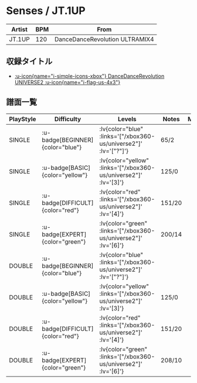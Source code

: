 # Senses / JT.1UP

|Artist|BPM|From|
|------|---|----|
|JT.1UP|120|DanceDanceRevolution ULTRAMIX4|

## 収録タイトル

- [ :u-icon{name="i-simple-icons-xbox"} DanceDanceRevolution UNIVERSE2 :u-icon{name="i-flag-us-4x3"} ](/xbox360-us/universe2)

## 譜面一覧

|PlayStyle|Difficulty|Levels|Notes|Movie|
|---------|----------|------|-----|-----|
|SINGLE| :u-badge[BEGINNER]{color="blue"} | :lv{color="blue" :links='["/xbox360-us/universe2"]' :lv='["?"]'} |65/2||
|SINGLE| :u-badge[BASIC]{color="yellow"} | :lv{color="yellow" :links='["/xbox360-us/universe2"]' :lv='[3]'} |125/0||
|SINGLE| :u-badge[DIFFICULT]{color="red"} | :lv{color="red" :links='["/xbox360-us/universe2"]' :lv='[4]'} |151/20||
|SINGLE| :u-badge[EXPERT]{color="green"} | :lv{color="green" :links='["/xbox360-us/universe2"]' :lv='[6]'} |200/14||
|DOUBLE| :u-badge[BEGINNER]{color="blue"} | :lv{color="blue" :links='["/xbox360-us/universe2"]' :lv='["?"]'} |||
|DOUBLE| :u-badge[BASIC]{color="yellow"} | :lv{color="yellow" :links='["/xbox360-us/universe2"]' :lv='[3]'} |125/0||
|DOUBLE| :u-badge[DIFFICULT]{color="red"} | :lv{color="red" :links='["/xbox360-us/universe2"]' :lv='[4]'} |151/20||
|DOUBLE| :u-badge[EXPERT]{color="green"} | :lv{color="green" :links='["/xbox360-us/universe2"]' :lv='[6]'} |208/10||
